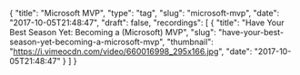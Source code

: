 {
  "title": "Microsoft MVP",
  "type": "tag",
  "slug": "microsoft-mvp",
  "date": "2017-10-05T21:48:47",
  "draft": false,
  "recordings": [
    {
      "title": "Have Your Best Season Yet: Becoming a (Microsoft) MVP",
      "slug": "have-your-best-season-yet-becoming-a-microsoft-mvp",
      "thumbnail": "https://i.vimeocdn.com/video/660016998_295x166.jpg",
      "date": "2017-10-05T21:48:47"
    }
  ]
}